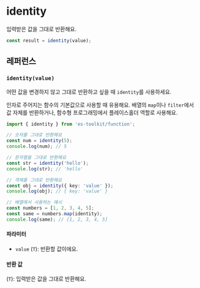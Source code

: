 # identity

입력받은 값을 그대로 반환해요.

```typescript
const result = identity(value);
```

## 레퍼런스

### `identity(value)`

어떤 값을 변경하지 않고 그대로 반환하고 싶을 때 `identity`를 사용하세요.

인자로 주어지는 함수의 기본값으로 사용할 때 유용해요. 배열의 `map`이나 `filter`에서 값 자체를 반환하거나, 함수형 프로그래밍에서 플레이스홀더 역할로 사용해요.

```typescript
import { identity } from 'es-toolkit/function';

// 숫자를 그대로 반환해요
const num = identity(5);
console.log(num); // 5

// 문자열을 그대로 반환해요
const str = identity('hello');
console.log(str); // 'hello'

// 객체를 그대로 반환해요
const obj = identity({ key: 'value' });
console.log(obj); // { key: 'value' }

// 배열에서 사용하는 예시
const numbers = [1, 2, 3, 4, 5];
const same = numbers.map(identity);
console.log(same); // [1, 2, 3, 4, 5]
```

#### 파라미터

- `value` (`T`): 반환할 값이에요.

#### 반환 값

(`T`): 입력받은 값을 그대로 반환해요.
